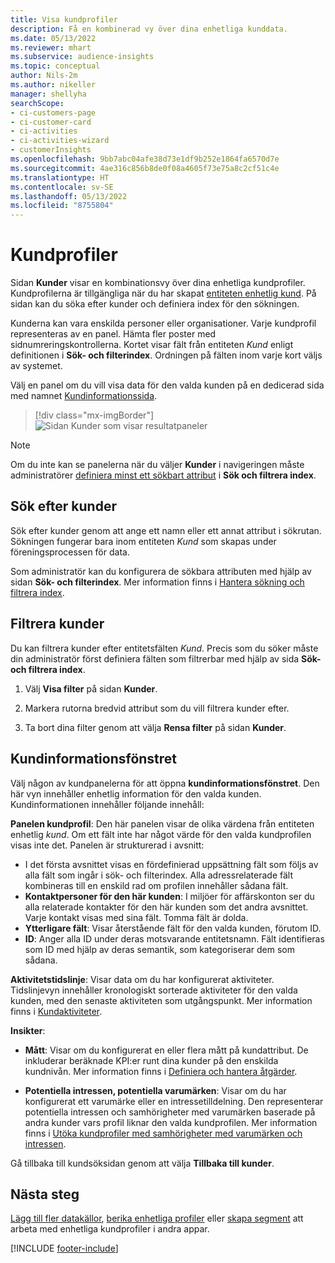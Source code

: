```yaml
---
title: Visa kundprofiler
description: Få en kombinerad vy över dina enhetliga kunddata.
ms.date: 05/13/2022
ms.reviewer: mhart
ms.subservice: audience-insights
ms.topic: conceptual
author: Nils-2m
ms.author: nikeller
manager: shellyha
searchScope:
- ci-customers-page
- ci-customer-card
- ci-activities
- ci-activities-wizard
- customerInsights
ms.openlocfilehash: 9bb7abc04afe38d73e1df9b252e1864fa6570d7e
ms.sourcegitcommit: 4ae316c856b8de0f08a4605f73e75a8c2cf51c4e
ms.translationtype: HT
ms.contentlocale: sv-SE
ms.lasthandoff: 05/13/2022
ms.locfileid: "8755804"
---
```

# <a name="customer-profiles"></a>Kundprofiler

Sidan **Kunder** visar en kombinationsvy över dina enhetliga kundprofiler. Kundprofilerna är tillgängliga när du har skapat [entiteten enhetlig kund](data-unification.md). På sidan kan du söka efter kunder och definiera index för den sökningen.

Kunderna kan vara enskilda personer eller organisationer. Varje kundprofil representeras av en panel. Hämta fler poster med sidnumreringskontrollerna. Kortet visar fält från entiteten *Kund* enligt definitionen i **Sök- och filterindex**. Ordningen på fälten inom varje kort väljs av systemet.

Välj en panel om du vill visa data för den valda kunden på en dedicerad sida med namnet [Kundinformationssida](customer-profiles.md#customer-details-page).

> [!div class="mx-imgBorder"]
> ![Sidan Kunder som visar resultatpaneler](media/customers-page-result-tiles-B2C.png "Sidan Kunder som visar resultatpaneler")

> [!NOTE]
> Om du inte kan se panelerna när du väljer **Kunder** i navigeringen måste administratörer [definiera minst ett sökbart attribut](search-filter-index.md) i **Sök och filtrera index**.

## <a name="search-for-customers"></a>Sök efter kunder

Sök efter kunder genom att ange ett namn eller ett annat attribut i sökrutan. Sökningen fungerar bara inom entiteten *Kund* som skapas under föreningsprocessen för data.

Som administratör kan du konfigurera de sökbara attributen med hjälp av sidan **Sök- och filterindex**. Mer information finns i [Hantera sökning och filtrera index](search-filter-index.md).

## <a name="filter-customers"></a>Filtrera kunder

Du kan filtrera kunder efter entitetsfälten *Kund*. Precis som du söker måste din administratör först definiera fälten som filtrerbar med hjälp av sida **Sök- och filtrera index**.

1. Välj **Visa filter** på sidan **Kunder**.

1. Markera rutorna bredvid attribut som du vill filtrera kunder efter.

1. Ta bort dina filter genom att välja **Rensa filter** på sidan **Kunder**.

## <a name="customer-details-page"></a>Kundinformationsfönstret

Välj någon av kundpanelerna för att öppna **kundinformationsfönstret**. Den här vyn innehåller enhetlig information för den valda kunden. Kundinformationen innehåller följande innehåll:

**Panelen kundprofil**: Den här panelen visar de olika värdena från entiteten enhetlig *kund*. Om ett fält inte har något värde för den valda kundprofilen visas inte det. Panelen är strukturerad i avsnitt:

- I det första avsnittet visas en fördefinierad uppsättning fält som följs av alla fält som ingår i sök- och filterindex. Alla adressrelaterade fält kombineras till en enskild rad om profilen innehåller sådana fält.
- **Kontaktpersoner för den här kunden**: I miljöer för affärskonton ser du alla relaterade kontakter för den här kunden som det andra avsnittet. Varje kontakt visas med sina fält. Tomma fält är dolda.
- **Ytterligare fält**: Visar återstående fält för den valda kunden, förutom ID.
- **ID**: Anger alla ID under deras motsvarande entitetsnamn. Fält identifieras som ID med hjälp av deras semantik, som kategoriserar dem som sådana.

**Aktivitetstidslinje**: Visar data om du har konfigurerat aktiviteter. Tidslinjevyn innehåller kronologiskt sorterade aktiviteter för den valda kunden, med den senaste aktiviteten som utgångspunkt. Mer information finns i [Kundaktiviteter](activities.md).

**Insikter**:

- **Mått**: Visar om du konfigurerat en eller flera mått på kundattribut. De inkluderar beräknade KPI:er runt dina kunder på den enskilda kundnivån. Mer information finns i [Definiera och hantera åtgärder](measures.md).

- **Potentiella intressen, potentiella varumärken**: Visar om du har konfigurerat ett varumärke eller en intressetilldelning. Den representerar potentiella intressen och samhörigheter med varumärken baserade på andra kunder vars profil liknar den valda kundprofilen. Mer information finns i [Utöka kundprofiler med samhörigheter med varumärken och intressen](enrichment-microsoft.md).

Gå tillbaka till kundsöksidan genom att välja **Tillbaka till kunder**.

## <a name="next-steps"></a>Nästa steg

[Lägg till fler datakällor](data-sources.md), [berika enhetliga profiler](enrichment-hub.md) eller [skapa segment](segments.md) att arbeta med enhetliga kundprofiler i andra appar.

[!INCLUDE [footer-include](includes/footer-banner.md)]

